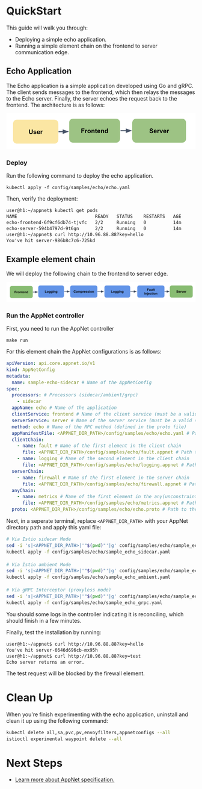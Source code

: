 # QuickStart

This guide will walk you through:

- Deploying a simple echo application.
- Running a simple element chain on the frontend to server communication edge.


## Echo Application
The Echo application is a simple application developed using Go and gRPC. The client sends messages to the frontend, which then relays the messages to the Echo server. Finally, the server echoes the request back to the frontend. The architecture is as follows:

![Echo Application](./figures/echo-app.png "Echo Application")

### Deploy 
Run the following command to deploy the echo application.
```
kubectl apply -f config/samples/echo/echo.yaml
```

Then, verify the deployment:
```
user@h1:~/appnet$ kubectl get pods
NAME                             READY   STATUS    RESTARTS   AGE
echo-frontend-6f9cf6db74-tjvfc   2/2     Running   0          14m
echo-server-594b4797d-9t6gn      2/2     Running   0          14m
user@h1:~/appnet$ curl http://10.96.88.88?key=hello
You've hit server-986b8c7c6-725kd
```

## Example element chain

We will deploy the following chain to the frontend to server edge.

![Example Chain](./figures/echo-chain.png "Example Chain")

### Run the AppNet controller
First, you need to run the AppNet controller
```
make run
```

For this element chain the AppNet configurations is as follows:
```yaml
apiVersion: api.core.appnet.io/v1
kind: AppNetConfig
metadata:
  name: sample-echo-sidecar # Name of the AppNetConfig
spec:
  processors: # Processors (sidecar/ambient/grpc)
    - sidecar 
  appName: echo # Name of the application
  clientService: frontend # Name of the client service (must be a valid service in the same namespace as the AppNetConfig)
  serverService: server # Name of the server service (must be a valid service in the same namespace as the AppNetConfig)
  method: echo # Name of the RPC method (defined in the proto file)
  appManifestFile: <APPNET_DIR_PATH>/config/samples/echo/echo.yaml # Path to the application manifest file
  clientChain:
    - name: fault # Name of the first element in the client chain
      file: <APPNET_DIR_PATH>/config/samples/echo/fault.appnet # Path to the fault injection element file
    - name: logging # Name of the second element in the client chain
      file: <APPNET_DIR_PATH>/config/samples/echo/logging.appnet # Path to the logging element file
  serverChain:
    - name: firewall # Name of the first element in the server chain
      file: <APPNET_DIR_PATH>/config/samples/echo/firewall.appnet # Path to the firewall element file
  anyChain:
    - name: metrics # Name of the first element in the any(unconstraint) chain
      file: <APPNET_DIR_PATH>/config/samples/echo/metrics.appnet # Path to the metrics element file
  proto: <APPNET_DIR_PATH>/config/samples/echo/echo.proto # Path to the protobuf definition of client service to server service communication
```

Next, in a seperate terminal, replace `<APPNET_DIR_PATH>` with your AppNet directory path and apply this yaml file:
```bash
# Via Istio sidecar Mode
sed -i 's|<APPNET_DIR_PATH>|'"$(pwd)"'|g' config/samples/echo/sample_echo_sidecar.yaml
kubectl apply -f config/samples/echo/sample_echo_sidecar.yaml

# Via Istio ambient Mode
sed -i 's|<APPNET_DIR_PATH>|'"$(pwd)"'|g' config/samples/echo/sample_echo_ambient.yaml
kubectl apply -f config/samples/echo/sample_echo_ambient.yaml

# Via gRPC Interceptor (proxyless mode)
sed -i 's|<APPNET_DIR_PATH>|'"$(pwd)"'|g' config/samples/echo/sample_echo_grpc.yaml
kubectl apply -f config/samples/echo/sample_echo_grpc.yaml
```

You should some logs in the controller indicating it is reconciling, which should finish in a few minutes. 

Finally, test the installation by running:
```
user@h1:~/appnet$ curl http://10.96.88.88?key=hello
You've hit server-6646d696cb-mx95h
user@h1:~/appnet$ curl http://10.96.88.88?key=test
Echo server returns an error.
```

The test request will be blocked by the firewall element. 

# Clean Up

When you're finish experimenting with the echo application, uninstall and clean it up using the following command:
```bash
kubectl delete all,sa,pvc,pv,envoyfilters,appnetconfigs --all
istioctl experimental waypoint delete --all
```

# Next Steps

- [Learn more about AppNet specification.](tutorials/outline.md)
